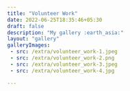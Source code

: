 ```yaml
---
title: "Volunteer Work"
date: 2022-06-25T18:35:46+05:30
draft: false
description: "My gallery :earth_asia:"
layout: "gallery"
galleryImages:
 - src: /extra/volunteer_work-1.jpeg
 - src: /extra/volunteer_work-2.png
 - src: /extra/volunteer_work-3.jpeg    
 - src: /extra/volunteer_work-4.jpg

---
```

